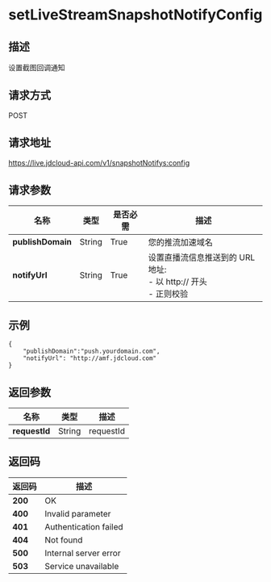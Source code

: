 # setLiveStreamSnapshotNotifyConfig


## 描述
设置截图回调通知

## 请求方式
POST

## 请求地址
https://live.jdcloud-api.com/v1/snapshotNotifys:config


## 请求参数
|名称|类型|是否必需|描述|
|---|---|---|---|
|**publishDomain**|String|True|您的推流加速域名|
|**notifyUrl**|String|True|设置直播流信息推送到的 URL 地址:<br>  - 以 http:// 开头<br>  - 正则校验<br>|


## 示例
    {
        "publishDomain":"push.yourdomain.com",
        "notifyUrl": "http://amf.jdcloud.com"
    }

## 返回参数
|名称|类型|描述|
|---|---|---|
|**requestId**|String|requestId|


## 返回码
|返回码|描述|
|---|---|
|**200**|OK|
|**400**|Invalid parameter|
|**401**|Authentication failed|
|**404**|Not found|
|**500**|Internal server error|
|**503**|Service unavailable|
